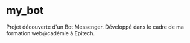 # my_bot
Projet découverte d'un Bot Messenger.
Développé dans le cadre de ma formation web@cadémie à Epitech.
